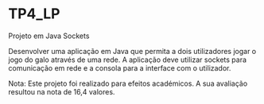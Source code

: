 # TP4_LP
Projeto em Java Sockets

Desenvolver uma aplicação em Java que permita a dois utilizadores jogar o jogo do galo
através de uma rede. A aplicação deve utilizar sockets para comunicação em rede e a
consola para a interface com o utilizador.

Nota: Este projeto foi realizado para efeitos académicos. A sua avaliação resultou na nota de 16,4 valores.
